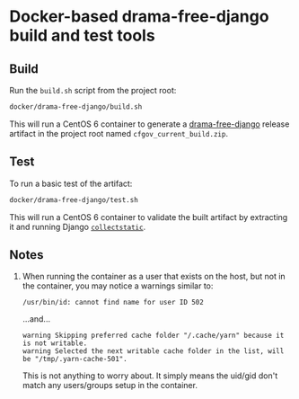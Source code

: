 # Docker-based drama-free-django build and test tools

## Build

Run the `build.sh` script from the project root:

```sh
docker/drama-free-django/build.sh
```

This will run a CentOS 6 container to generate a [drama-free-django](https://github.com/cfpb/drama-free-django) release artifact in the project root named `cfgov_current_build.zip`.

## Test

To run a basic test of the artifact:

```sh
docker/drama-free-django/test.sh
```

This will run a CentOS 6 container to validate the built artifact by extracting it and running Django
[`collectstatic`](https://docs.djangoproject.com/en/1.11/ref/contrib/staticfiles/#collectstatic).

## Notes

1. When running the container as a user that exists on the host, but not in the container, you may notice a warnings similar to:

    ```
    /usr/bin/id: cannot find name for user ID 502
    ```

    ...and...

    ```
    warning Skipping preferred cache folder "/.cache/yarn" because it is not writable.
    warning Selected the next writable cache folder in the list, will be "/tmp/.yarn-cache-501".
    ```

    This is not anything to worry about. It simply means the uid/gid don't match any users/groups setup in the container.
